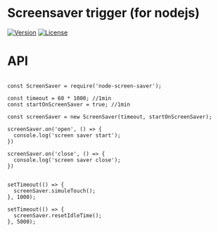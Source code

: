 # Screensaver trigger (for nodejs)

[![Version](https://img.shields.io/npm/v/node-screen-saver.svg)](https://www.npmjs.com/package/node-screen-saver)
[![License](https://img.shields.io/badge/license-MIT-blue.svg)](http://opensource.org/licenses/MIT)

# API

```

const ScreenSaver = require('node-screen-saver');

const timeout = 60 * 1000; //1min
const startOnScreenSaver = true; //1min

const screenSaver = new ScreenSaver(timeout, startOnScreenSaver);

screenSaver.on('open', () => {
  console.log('screen saver start');
})

screenSaver.on('close', () => {
  console.log('screen saver close');
})


setTimeout(() => {
  screenSaver.simuleTouch();
}, 1000);

setTimeout(() => {
  screenSaver.resetIdleTime();
}, 5000);



```

